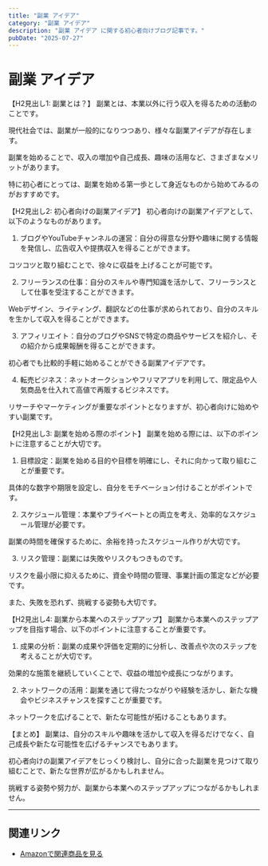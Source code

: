 ```yaml
---
title: "副業 アイデア"
category: "副業 アイデア"
description: "副業 アイデア に関する初心者向けブログ記事です。"
pubDate: "2025-07-27"
---
```


# 副業 アイデア

【H2見出し1: 副業とは？】
副業とは、本業以外に行う収入を得るための活動のことです。

現代社会では、副業が一般的になりつつあり、様々な副業アイデアが存在します。

副業を始めることで、収入の増加や自己成長、趣味の活用など、さまざまなメリットがあります。

特に初心者にとっては、副業を始める第一歩として身近なものから始めてみるのがおすすめです。



【H2見出し2: 初心者向けの副業アイデア】
初心者向けの副業アイデアとして、以下のようなものがあります。



1. ブログやYouTubeチャンネルの運営：自分の得意な分野や趣味に関する情報を発信し、広告収入や提携収入を得ることができます。

コツコツと取り組むことで、徐々に収益を上げることが可能です。



2. フリーランスの仕事：自分のスキルや専門知識を活かして、フリーランスとして仕事を受注することができます。

Webデザイン、ライティング、翻訳などの仕事が求められており、自分のスキルを生かして収入を得ることができます。



3. アフィリエイト：自分のブログやSNSで特定の商品やサービスを紹介し、その紹介から成果報酬を得ることができます。

初心者でも比較的手軽に始めることができる副業アイデアです。



4. 転売ビジネス：ネットオークションやフリマアプリを利用して、限定品や人気商品を仕入れて高値で再販するビジネスです。

リサーチやマーケティングが重要なポイントとなりますが、初心者向けに始めやすい副業です。



【H2見出し3: 副業を始める際のポイント】
副業を始める際には、以下のポイントに注意することが大切です。



1. 目標設定：副業を始める目的や目標を明確にし、それに向かって取り組むことが重要です。

具体的な数字や期限を設定し、自分をモチベーション付けることがポイントです。



2. スケジュール管理：本業やプライベートとの両立を考え、効率的なスケジュール管理が必要です。

副業の時間を確保するために、余裕を持ったスケジュール作りが大切です。



3. リスク管理：副業には失敗やリスクもつきものです。

リスクを最小限に抑えるために、資金や時間の管理、事業計画の策定などが必要です。

また、失敗を恐れず、挑戦する姿勢も大切です。



【H2見出し4: 副業から本業へのステップアップ】
副業から本業へのステップアップを目指す場合、以下のポイントに注意することが重要です。



1. 成果の分析：副業の成果や評価を定期的に分析し、改善点や次のステップを考えることが大切です。

効果的な施策を継続していくことで、収益の増加や成長につながります。



2. ネットワークの活用：副業を通じて得たつながりや経験を活かし、新たな機会やビジネスチャンスを探すことが重要です。

ネットワークを広げることで、新たな可能性が拓けることもあります。



【まとめ】
副業は、自分のスキルや趣味を活かして収入を得るだけでなく、自己成長や新たな可能性を広げるチャンスでもあります。

初心者向けの副業アイデアをじっくり検討し、自分に合った副業を見つけて取り組むことで、新たな世界が広がるかもしれません。

挑戦する姿勢や努力が、副業から本業へのステップアップにつながるかもしれません。



---

## 関連リンク

- [Amazonで関連商品を見る](https://www.amazon.co.jp/s?k=%E5%89%AF%E6%A5%AD+%E3%82%A2%E3%82%A4%E3%83%87%E3%82%A2&tag=autowritehubai-22)
